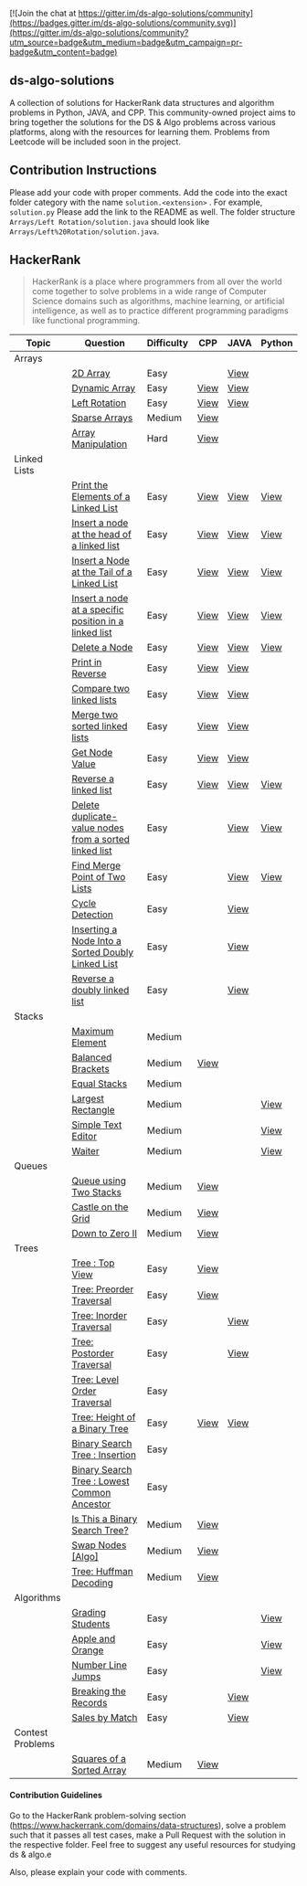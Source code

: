 [![Join the chat at https://gitter.im/ds-algo-solutions/community](https://badges.gitter.im/ds-algo-solutions/community.svg)](https://gitter.im/ds-algo-solutions/community?utm_source=badge&utm_medium=badge&utm_campaign=pr-badge&utm_content=badge)

## ds-algo-solutions

A collection of solutions for HackerRank data structures and algorithm problems in Python, JAVA, and CPP. This community-owned project aims to bring together the solutions for the DS & Algo problems across various platforms, along with the resources for learning them. Problems from Leetcode will be included soon in the project.

## Contribution Instructions

Please add your code with proper comments. Add the code into the exact folder category with the name `solution.<extension>` . For example, `solution.py`
Please add the link to the README as well. The folder structure `Arrays/Left Rotation/solution.java` should look like `Arrays/Left%20Rotation/solution.java`.

## HackerRank

> HackerRank is a place where programmers from all over the world come together to solve problems in a wide range of Computer Science domains such as algorithms, machine learning, or artificial intelligence, as well as to practice different programming paradigms like functional programming.

| Topic | Question  | Difficulty | CPP | JAVA  | Python |                                                    
| ---------- | --------- | ---------- | --- | ----- | ------ |
| Arrays |   
||[2D Array](https://www.hackerrank.com/challenges/2d-array/problem)|Easy||[View](https://github.com/adityabisoi/ds-algo-solutions/blob/main/Arrays/2D%20Array-DS/solution.java)||
||[Dynamic Array](https://www.hackerrank.com/challenges/dynamic-array/problem)|Easy| [View](Arrays/Dynamic%20Array/solution.cpp) |[View](Arrays/Dynamic%20Array/solution.java)||
||[Left Rotation](https://www.hackerrank.com/challenges/array-left-rotation/problem)|Easy|[View](https://github.com/adityabisoi/ds-algo-solutions/blob/main/Arrays/left_rotation.cpp)|[View](https://github.com/adityabisoi/ds-algo-solutions/blob/main/Arrays/Left%20Rotation/solution.java)||
||[Sparse Arrays](https://www.hackerrank.com/challenges/sparse-arrays/problem)|Medium|[View](https://github.com/adityabisoi/ds-algo-solutions/blob/main/Arrays/sparse_arrays.cpp)|||
||[Array Manipulation](https://www.hackerrank.com/challenges/crush/problem)|Hard|[View](https://github.com/adityabisoi/ds-algo-solutions/blob/main/Arrays/array_manipulation.cpp)|||
| Linked Lists |
||[Print the Elements of a Linked List](https://www.hackerrank.com/challenges/print-the-elements-of-a-linked-list/problem)|Easy|[View](Linked%20Lists/Print%20the%20Elements%20of%20a%20Linked%20List/solution.cpp)|[View](Linked%20Lists/Print%20the%20Elements%20of%20a%20Linked%20List/solution.java)|[View](Linked%20Lists/Print%20the%20Elements%20of%20a%20Linked%20List/solution.py)|
||[Insert a node at the head of a linked list](https://www.hackerrank.com/challenges/insert-a-node-at-the-head-of-a-linked-list/problem)|Easy|[View](https://github.com/adityabisoi/ds-algo-solutions/blob/main/Linked_Lists/Insert%20a%20node%20at%20the%20head%20of%20a%20linked%20list.cpp)|[View](/Linked%20Lists/Insert%20a%20node%20at%20the%20head%20of%20a%20linked%20list/solution.java)|[View](Linked%20Lists/Insert%20a%20node%20at%20the%20head%20of%20a%20linked%20list/solution.py)|
||[Insert a Node at the Tail of a Linked List](https://www.hackerrank.com/challenges/insert-a-node-at-the-tail-of-a-linked-list/problem)|Easy|[View](https://github.com/adityabisoi/ds-algo-solutions/blob/main/Linked_Lists/Insert%20a%20Node%20at%20the%20Tail%20of%20a%20Linked%20List.cpp)|[View](/Linked%20Lists/Insert%20a%20Node%20at%20the%20Tail%20of%20a%20Linked%20List/solution.java)|[View](Linked%20Lists/Insert%20a%20Node%20at%20the%20Tail%20of%20a%20Linked%20List/solution.py)|
||[Insert a node at a specific position in a linked list](https://www.hackerrank.com/challenges/insert-a-node-at-a-specific-position-in-a-linked-list/problem)|Easy|[View](https://github.com/adityabisoi/ds-algo-solutions/blob/main/Linked_Lists/Insert%20a%20node%20at%20a%20specific%20position%20in%20a%20linked%20list.cpp)|[View](/Linked%20Lists/Insert%20a%20node%20at%20a%20specific%20position%20in%20a%20linked%20list/solution.java)|[View](/Linked%20Lists/Insert%20a%20node%20at%20a%20specific%20position%20in%20a%20linked%20list/solution.py)|
||[Delete a Node](https://www.hackerrank.com/challenges/delete-a-node-from-a-linked-list/problem)|Easy|[View](https://github.com/adityabisoi/ds-algo-solutions/blob/main/Linked_Lists/Delete%20a%20node.cpp)|[View](/Linked%20Lists/Delete%20a%20Node/solution.java)|[View](Linked%20Lists/Delete%20a%20Node/solution.py)|
||[Print in Reverse](https://www.hackerrank.com/challenges/print-the-elements-of-a-linked-list-in-reverse/problem)|Easy|[View](https://github.com/adityabisoi/ds-algo-solutions/blob/main/Linked_Lists/Print_reverse.cpp)|[View](/Linked%20Lists/Print%20in%20Reverse/solution.java)||
||[Compare two linked lists](https://www.hackerrank.com/challenges/compare-two-linked-lists/problem)|Easy|[View](https://github.com/adityabisoi/ds-algo-solutions/blob/main/Linked_Lists/Compare_two_linked_lists.cpp)|[View](/Linked%20Lists/Compare%20two%20linked%20lists/solution.java)||
||[Merge two sorted linked lists](https://www.hackerrank.com/challenges/merge-two-sorted-linked-lists/problem)|Easy|[View](https://github.com/adityabisoi/ds-algo-solutions/blob/main/Linked_Lists/Merge_two_sorted_linked_lists.cpp)|[View](/Linked%20Lists/Merge%20two%20sorted%20linked%20lists/solution.java)||
||[Get Node Value](https://www.hackerrank.com/challenges/get-the-value-of-the-node-at-a-specific-position-from-the-tail/problem)|Easy|[View](https://github.com/adityabisoi/ds-algo-solutions/blob/main/Linked_Lists/Get_node_value.cpp)|[View](/Linked%20Lists/Get%20Node%20Value/solution.java)||
||[Reverse a linked list](https://www.hackerrank.com/challenges/reverse-a-linked-list/problem)|Easy|[View](/Linked%20Lists/Reverse%20a%20Linked%20List/solution.cpp)|[View](/Linked%20Lists/Reverse%20a%20Linked%20List/solution.java)|[View](/Linked%20Lists/Print%20in%20Reverse/solution.py)|                                             
||[Delete duplicate-value nodes from a sorted linked list](https://www.hackerrank.com/challenges/delete-duplicate-value-nodes-from-a-sorted-linked-list/problem)|Easy||[View](/Linked%20Lists/Delete%20duplicate%20values/solution.java)|[View](https://github.com/adityabisoi/ds-algo-solutions/blob/main/Linked%20Lists/Delete%20duplicate%20values/solution.py)                                                             |
||[Find Merge Point of Two Lists](https://www.hackerrank.com/challenges/find-the-merge-point-of-two-joined-linked-lists/problem)|Easy       ||[View](/Linked%20Lists/Find%20merge%20point/solution.java)|[View](https://github.com/adityabisoi/ds-algo-solutions/blob/main/Linked%20Lists/Find%20merge%20point/solution.py)|
||[Cycle Detection](https://www.hackerrank.com/challenges/detect-whether-a-linked-list-contains-a-cycle/problem)|Easy||[View](/Linked%20Lists/Cycle%20Detection/solution.java)||
||[Inserting a Node Into a Sorted Doubly Linked List](https://www.hackerrank.com/challenges/insert-a-node-into-a-sorted-doubly-linked-list/problem)| Easy||[View](/Linked%20Lists/Inserting%20a%20Node%20Into%20a%20Sorted%20Doubly%20Linked%20List/solution.java)||
||[Reverse a doubly linked list](https://www.hackerrank.com/challenges/reverse-a-doubly-linked-list/problem)|Easy||[View](/Linked%20Lists/Reverse%20a%20doubly%20linked%20list/solution.java)||
| Stacks |
||[Maximum Element](https://www.hackerrank.com/challenges/maximum-element/problem)|Medium||||
||[Balanced Brackets](https://www.hackerrank.com/challenges/balanced-brackets/problem)|Medium|[View](https://github.com/RisHaV-IITKGP/ds-algo-solutions/blob/main/Stacks/Balanced%20Brackets/solution.cpp)|||
||[Equal Stacks](https://www.hackerrank.com/challenges/equal-stacks/problem)|Medium||||
||[Largest Rectangle](https://www.hackerrank.com/challenges/largest-rectangle/problem)|Medium|||[View](Stacks/Largest%20Rectangle/solution.py)|
||[Simple Text Editor](https://www.hackerrank.com/challenges/simple-text-editor/problem)|Medium|||[View](Stacks/Simple%20Text%20Editor/solution.py)|
||[Waiter](https://www.hackerrank.com/challenges/waiter/problem)|Medium|||[View](Stacks/Waiter/solution.py)|
| Queues|
||[Queue using Two Stacks](https://www.hackerrank.com/challenges/queue-using-two-stacks/problem)|Medium|[View](Queues/Queues%20using%20two%20stacks/solution.cpp)|||
||[Castle on the Grid](https://www.hackerrank.com/challenges/castle-on-the-grid/problem)|Medium|[View](Queues/Castle%20on%20the%20grid/solution.cpp)|||
||[Down to Zero II](https://www.hackerrank.com/challenges/down-to-zero-ii/problem)|Medium|[View](Queues/Down%20to%zero/solution.cpp)|||
| Trees |
||[Tree : Top View](https://www.hackerrank.com/challenges/tree-top-view/problem)|Easy|[View](Trees/Tree-Top%20View/solution.cpp)|||
||[Tree: Preorder Traversal](https://www.hackerrank.com/challenges/tree-preorder-traversal/problem)|Easy|[View](https://github.com/adityabisoi/ds-algo-solutions/blob/main/Trees/Preorder_traversal.cpp)|||
||[Tree: Inorder Traversal](https://www.hackerrank.com/challenges/tree-inorder-traversal/problem)|Easy||[View](https://github.com/adityabisoi/ds-algo-solutions/blob/main/Trees/Tree-Inorder%20Traversal/solution.java)||
||[Tree: Postorder Traversal](https://www.hackerrank.com/challenges/tree-postorder-traversal/problem)|Easy||[View](https://github.com/adityabisoi/ds-algo-solutions/blob/main/Trees/Tree-Postorder%20Traversal/solution.java)                                                             ||
||[Tree: Level Order Traversal](https://www.hackerrank.com/challenges/tree-level-order-traversal/problem)|Easy||||
||[Tree: Height of a Binary Tree](https://www.hackerrank.com/challenges/tree-height-of-a-binary-tree/problem)|Easy|[View](/Trees/Tree-Height%20of%20a%20Binary%20Tree/solution.cpp)|[View](https://github.com/adityabisoi/ds-algo-solutions/blob/main/Trees/Tree-Height%20of%20a%20Binary%20Tree/solution.java)||
||[Binary Search Tree : Insertion](https://www.hackerrank.com/challenges/binary-search-tree-insertion/problem)|Easy||||
||[Binary Search Tree : Lowest Common Ancestor](https://www.hackerrank.com/challenges/binary-search-tree-lowest-common-ancestor/problem)|Easy||||
||[Is This a Binary Search Tree?](https://www.hackerrank.com/challenges/is-binary-search-tree/problem)|Medium|[View](Trees/Tree-Is%20This%20a%20Binary%20Search%20Tree/solution.cpp)|||
||[Swap Nodes [Algo]](https://www.hackerrank.com/challenges/swap-nodes-algo/problem)|Medium|[View](Trees/Tree-%20Swap%20Nodes%20[Algo]/solution.cpp)|||
||[Tree: Huffman Decoding](https://www.hackerrank.com/challenges/tree-huffman-decoding/problem)|Medium| [View](Trees/Tree%20Huffman%20Decoding/solution.cpp) |||
| Algorithms |
||[Grading Students](https://www.hackerrank.com/challenges/grading/problem)|Easy|||[View](/Algorithms/Grading%20Students/solution.py)|
||[Apple and Orange](https://www.hackerrank.com/challenges/apple-and-orange/problem)|Easy|||[View](/Algorithms/Apple%20and%20Orange/solution.py)|
||[Number Line Jumps](https://www.hackerrank.com/challenges/kangaroo/problem)|Easy|||[View](Algorithms/Number%20Line%20Jump/solution.py)|
||[Breaking the Records](https://www.hackerrank.com/challenges/breaking-best-and-worst-records/problem)|Easy||[View](/Algorithms/Breaking%20the%20Records/solution.java)||
||[Sales by Match](https://www.hackerrank.com/challenges/sock-merchant/problem)|Easy||[View](/Algorithms/Sales%20by%20Match/solution.java)||
| Contest Problems |
||[Squares of a Sorted Array](https://www.hackerrank.com/contests/coding-gym-mo0419/challenges/squares-of-a-sorted-array)|Medium|[View](/Contest%20Problems/Squares%20of%20a%20Sorted%20Array/solution.cpp)|||                          

#### Contribution Guidelines
Go to the HackerRank problem-solving section (https://www.hackerrank.com/domains/data-structures), solve a problem such that it passes all test cases, make a Pull Request with the solution in the respective folder. Feel free to suggest any useful resources for studying ds & algo.e 

Also, please explain your code with comments.
